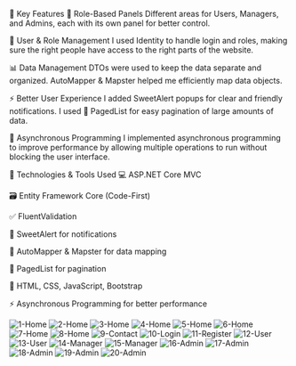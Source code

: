 🌟 Key Features
🔑 Role-Based Panels
Different areas for Users, Managers, and Admins, each with its own panel for better control.

👥 User & Role Management
I used Identity to handle login and roles, making sure the right people have access to the right parts of the website.

📊 Data Management
DTOs were used to keep the data separate and organized.
AutoMapper & Mapster helped me efficiently map data objects.

⚡ Better User Experience
I added SweetAlert popups for clear and friendly notifications.
I used 📜 PagedList for easy pagination of large amounts of data.

🔄 Asynchronous Programming
I implemented asynchronous programming to improve performance by allowing multiple operations to run without blocking the user interface.

🔧 Technologies & Tools Used
💻 ASP.NET Core MVC

🗃️ Entity Framework Core (Code-First)

✅ FluentValidation

🎉 SweetAlert for notifications

🔄 AutoMapper & Mapster for data mapping

📑 PagedList for pagination

🎨 HTML, CSS, JavaScript, Bootstrap

⚡ Asynchronous Programming for better performance

![1-Home](https://github.com/user-attachments/assets/f06241d5-7448-4e5c-905a-3b823d5e1b6e)
![2-Home](https://github.com/user-attachments/assets/3d27d99a-c6ed-4e38-81a5-ad1087e0c315)
![3-Home](https://github.com/user-attachments/assets/ce2055ea-6f93-4691-bed1-97c67ff81f46)
![4-Home](https://github.com/user-attachments/assets/c9a4c5ab-f874-41db-85b6-195b3f4d6673)
![5-Home](https://github.com/user-attachments/assets/697e77c9-5bb9-4ad8-903c-fb26584a1136)
![6-Home](https://github.com/user-attachments/assets/bceb2081-777c-4779-ab43-14e587baa4ec)
![7-Home](https://github.com/user-attachments/assets/6846c7b9-2531-4265-9a98-ab913302ef29)
![8-Home](https://github.com/user-attachments/assets/8c9c7ee0-5120-45bf-a37b-affa09b7c329)
![9-Contact](https://github.com/user-attachments/assets/1b43469d-bb7e-44e4-880f-8e26adccff61)
![10-Login](https://github.com/user-attachments/assets/55bb9710-7ee4-4415-814f-086ea6ed0f32)
![11-Register](https://github.com/user-attachments/assets/d44d815a-2303-4e32-a81e-bf130c9b0397)
![12-User](https://github.com/user-attachments/assets/92357a8f-173a-4d1f-9819-cb865ce41225)
![13-User](https://github.com/user-attachments/assets/6c516709-402e-4cbe-bf56-fcbbb0890f61)
![14-Manager](https://github.com/user-attachments/assets/f17e3390-1ccf-408f-b288-0455e707ecf3)
![15-Manager](https://github.com/user-attachments/assets/0b20df1b-c374-4503-81bb-f53394864f9f)
![16-Admin](https://github.com/user-attachments/assets/2c1a7ef3-837d-4426-aa0b-530efcbde584)
![17-Admin](https://github.com/user-attachments/assets/9478fcb6-82f5-4efa-9c7c-ac8e16104836)
![18-Admin](https://github.com/user-attachments/assets/2eba5296-50e1-4fde-aa1c-63966678258f)
![19-Admin](https://github.com/user-attachments/assets/d8c28bb5-c80f-42aa-b51f-c5f0e5318292)
![20-Admin](https://github.com/user-attachments/assets/ac0f5647-773d-4a36-a199-429299d1ee16)
